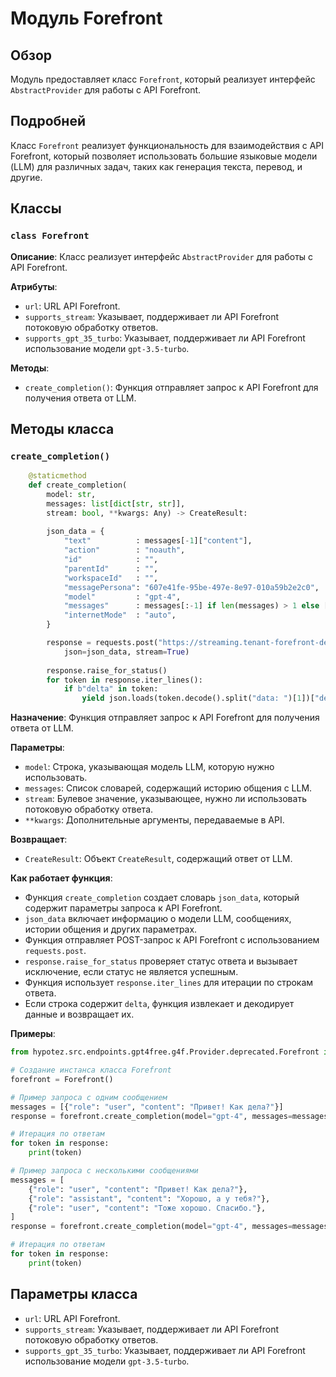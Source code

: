 # Модуль Forefront

## Обзор

Модуль предоставляет класс `Forefront`, который реализует интерфейс `AbstractProvider` для работы с API Forefront. 

## Подробней

Класс `Forefront` реализует функциональность для взаимодействия с API Forefront, который позволяет использовать большие языковые модели (LLM) для различных задач, таких как генерация текста, перевод, и другие. 

## Классы

### `class Forefront`

**Описание**: Класс реализует интерфейс `AbstractProvider` для работы с API Forefront.

**Атрибуты**:

- `url`: URL API Forefront.
- `supports_stream`: Указывает, поддерживает ли API Forefront потоковую обработку ответов.
- `supports_gpt_35_turbo`: Указывает, поддерживает ли API Forefront использование модели `gpt-3.5-turbo`.

**Методы**:

- `create_completion()`: Функция отправляет запрос к API Forefront для получения ответа от LLM.

## Методы класса

### `create_completion()`

```python
    @staticmethod
    def create_completion(
        model: str,
        messages: list[dict[str, str]],
        stream: bool, **kwargs: Any) -> CreateResult:
        
        json_data = {
            "text"          : messages[-1]["content"],
            "action"        : "noauth",
            "id"            : "",
            "parentId"      : "",
            "workspaceId"   : "",
            "messagePersona": "607e41fe-95be-497e-8e97-010a59b2e2c0",
            "model"         : "gpt-4",
            "messages"      : messages[:-1] if len(messages) > 1 else [],
            "internetMode"  : "auto",
        }

        response = requests.post("https://streaming.tenant-forefront-default.knative.chi.coreweave.com/free-chat",
            json=json_data, stream=True)
        
        response.raise_for_status()
        for token in response.iter_lines():
            if b"delta" in token:
                yield json.loads(token.decode().split("data: ")[1])["delta"]
```

**Назначение**: Функция отправляет запрос к API Forefront для получения ответа от LLM.

**Параметры**:

- `model`: Строка, указывающая модель LLM, которую нужно использовать.
- `messages`: Список словарей, содержащий историю общения с LLM.
- `stream`: Булевое значение, указывающее, нужно ли использовать потоковую обработку ответа.
- `**kwargs`: Дополнительные аргументы, передаваемые в API.

**Возвращает**:

- `CreateResult`: Объект `CreateResult`, содержащий ответ от LLM.

**Как работает функция**:

- Функция `create_completion` создает словарь `json_data`, который содержит параметры запроса к API Forefront.
- `json_data` включает информацию о модели LLM, сообщениях, истории общения и других параметрах.
- Функция отправляет POST-запрос к API Forefront с использованием `requests.post`.
- `response.raise_for_status` проверяет статус ответа и вызывает исключение, если статус не является успешным.
- Функция использует `response.iter_lines` для итерации по строкам ответа.
- Если строка содержит `delta`, функция извлекает и декодирует данные и возвращает их.

**Примеры**:

```python
from hypotez.src.endpoints.gpt4free.g4f.Provider.deprecated.Forefront import Forefront

# Создание инстанса класса Forefront
forefront = Forefront()

# Пример запроса с одним сообщением
messages = [{"role": "user", "content": "Привет! Как дела?"}]
response = forefront.create_completion(model="gpt-4", messages=messages, stream=True)

# Итерация по ответам
for token in response:
    print(token)

# Пример запроса с несколькими сообщениями
messages = [
    {"role": "user", "content": "Привет! Как дела?"},
    {"role": "assistant", "content": "Хорошо, а у тебя?"},
    {"role": "user", "content": "Тоже хорошо. Спасибо."},
]
response = forefront.create_completion(model="gpt-4", messages=messages, stream=True)

# Итерация по ответам
for token in response:
    print(token)
```

## Параметры класса

- `url`: URL API Forefront.
- `supports_stream`: Указывает, поддерживает ли API Forefront потоковую обработку ответов.
- `supports_gpt_35_turbo`: Указывает, поддерживает ли API Forefront использование модели `gpt-3.5-turbo`.